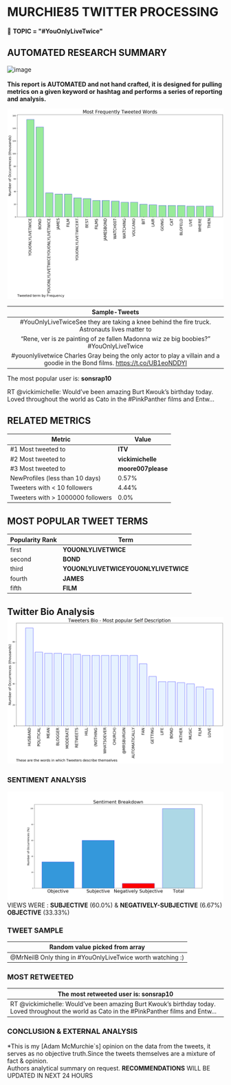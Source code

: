 # MURCHIE85 TWITTER PROCESSING 
&#x1F34E; **TOPIC = "#YouOnlyLiveTwice"**

## AUTOMATED RESEARCH SUMMARY

![image](https://marketingplatform.google.com/about/static/images/gmp/analytics-smb-benefit.jpg)
<br></br>
<b> This report is AUTOMATED and not hand crafted, it is designed for pulling metrics on a given keyword or hashtag and performs a series of reporting and analysis.</b>



![image](TWEETS.png)



|                **Sample-Tweets**        |
| :-------------: |
| #YouOnlyLiveTwiceSee they are taking a knee behind the fire truck. Astronauts lives matter to |
| “Rene, ver is ze painting of ze fallen Madonna wiz ze big boobies?” #YouOnlyLiveTwice |
| #youonlylivetwice Charles Gray being the only actor to play a villain and a goodie in the Bond films. https://t.co/UB1eoNDDYI |

The most popular user is: **sonsrap10**
<div class="alert alert-block alert-danger"> RT @vickimichelle: Would’ve been amazing Burt Kwouk’s birthday today. Loved throughout the world as Cato in the #PinkPanther films and Entw…</div>

## RELATED METRICS<br>
| Metric | Value |
| ------------- | ------------- |
| #1 Most tweeted to  | **ITV** |
| #2 Most tweeted to  | **vickimichelle** |
| #3 Most tweeted to  | **moore007please** |
| NewProfiles (less than 10 days) | 0.57%  |
| Tweeters with < 10 followers  | 4.44%|
| Tweeters with > 1000000 followers  | 0.0%  |



## MOST POPULAR TWEET TERMS 


| Popularity Rank  | Term |
| ------------- | ------------- |
| first  | **YOUONLYLIVETWICE**  |
| second  | **BOND**  |
| third  | **YOUONLYLIVETWICEYOUONLYLIVETWICE** |
| fourth  | **JAMES**  |
| fifth  | **FILM**  |


## Twitter Bio Analysis![image](BIO.png)
### SENTIMENT ANALYSIS
![image](sentiment.png)
VIEWS WERE : **SUBJECTIVE**  (60.0%) & **NEGATIVELY-SUBJECTIVE** (6.67%) **OBJECTIVE** (33.33%)

### TWEET SAMPLE 
| Random value picked from array |
| ------------- |
|@MrNeilB Only thing in #YouOnlyLiveTwice worth watching   :) |

### MOST RETWEETED 

| The most retweeted user is: **sonsrap10**  |
| ------------- |
| RT @vickimichelle: Would’ve been amazing Burt Kwouk’s birthday today. Loved throughout the world as Cato in the #PinkPanther films and Entw… |

### CONCLUSION & EXTERNAL ANALYSIS

*This is my [Adam McMurchie`s] opinion on the data from the tweets, it serves as no objective truth.Since the tweets themselves are a mixture of fact & opinion.<br>
Authors analytical summary on request.
**RECOMMENDATIONS** WILL BE UPDATED IN NEXT  24 HOURS <br>